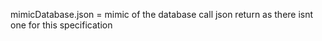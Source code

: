 mimicDatabase.json = mimic of the database call json return as there isnt one for this specification